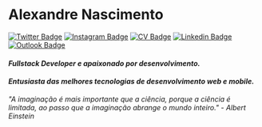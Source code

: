 # Alexandre Nascimento 

[![Twitter Badge](https://img.icons8.com/cute-clipart/1x/twitter.png)](https://twitter.com/a2ncto)
[![Instagram Badge](https://img.icons8.com/cute-clipart/1x/instagram-new.png)](https://www.instagram.com/_alexandrenascimento/)
[![CV Badge](https://img.icons8.com/fluent/1.3x/resume-template.png)](https://github.com/DynamusDev/CV/blob/master/README.md)
[![Linkedin Badge](https://img.icons8.com/cute-clipart/1x/linkedin.png)](https://www.linkedin.com/in/alexandreal/)
[![Outlook Badge](https://img.icons8.com/fluent/1.3x/microsoft-outlook-2019.png)](mailto:alexandrenascimento@live.com)


#### _Fullstack Developer e apaixonado por desenvolvimento._

#### _Entusiasta das melhores tecnologias de desenvolvimento web e mobile._

_"A imaginação é mais importante que a ciência, porque a ciência é limitada, ao passo que a imaginação abrange o mundo inteiro." - Albert Einstein_
